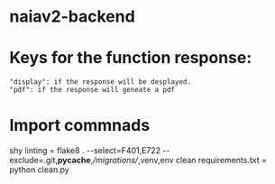 # naiav2-backend



# Keys for the function response: 
    "display": if the response will be desplayed.
    "pdf": if the response will geneate a pdf


# Import commnads

shy linting = flake8 . --select=F401,E722 --exclude=.git,__pycache__,*/migrations/*,venv,env
clean requirements.txt = python clean.py
    